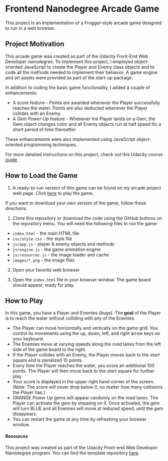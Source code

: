 # Frontend Nanodegree Arcade Game

This project is an implementation of a Frogger-style arcade game designed to run in a web browser.

## Project Motivation

This arcade game was created as part of the Udacity Front-End Web Developer nanodegree. To implement this project, I employed object-oriented JavaScript to create the Player and Enemy class objects and to code all the methods needed to implement their behavior. A game engine and art assets were provided as part of the start-up package.

In addition to coding the basic game functionality, I added a couple of enhancements:

* A score feature - Points are awarded whenever the Player successfully reaches the water. Points are also deducted whenever the Player collides with an Enemy.
* A _Gem Power-Up_ feature - Whenever the Player lands on a Gem, the Gem object changes color and all Enemy objects run at half speed for a short period of time thereafter.

These enhancements were also implemented using JavaScript object-oriented programming techniques.

For more detailed instructions on this project, check out this Udacity course [guide](https://docs.google.com/document/d/1v01aScPjSWCCWQLIpFqvg3-vXLH2e8_SZQKC8jNO0Dc/pub?embedded=true).

## How to Load the Game

1. A ready-to-run version of this game can be found on my arcade project web page. Click [here](https://chspanos.github.io/frontend-nanodegree-arcade-game) to play the game.

If you want to download your own version of the game, follow these directions:

1. Clone this repository or download the code using the GitHub buttons on the repository menu. You will need the following files to run the game:

  * ```index.html``` - the main HTML file
  * ```css/style.css``` - the style file
  * ```js/app.js``` - player & enemy objects and methods
  * ```js/engine.js``` - the game animation engine
  * ```js/resources.js``` - the image loader and cache
  * ```images/*.png``` - the image files

2. Open your favorite web browser

3. Open the ```index.html``` file in your browser window. The game board should appear, ready for play.

## How to Play

In this game, you have a Player and Enemies (bugs). The **goal** of the Player is to reach the water without colliding with any of the Enemies.

* The Player can move horizontally and vertically on the game grid. You control its movements using the up, down, left, and right arrow keys on your keyboard.
* The Enemies move at varying speeds along the _road_ lanes from the left side of the game board to the right.
* If the Player collides with an Enemy, the Player moves back to the _start_ square and is penalized 10 points.
* Every time the Player reaches the water, you score an additional 100 points.  The Player will then move back to the _start_ square for further play.
* Your score is displayed in the upper right hand corner of the screen. (Note: The score will never drop below 0, no matter how many collisions the Player has.)
* ORANGE _Power Up_ gems will appear randomly on the _road_ lanes. The Player can activate the gem by stepping on it. Once activated, the gem will turn BLUE and all Enemies will move at reduced speed, until the gem disappears.
* You can restart the game at any time by refreshing your browser window.

#### Resources

This project was created as part of the Udacity Front-end Web Developer Nanodegree program. You can find the template repository [here](https://github.com/udacity/frontend-nanodegree-arcade-game).
